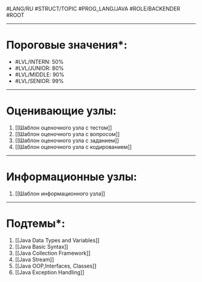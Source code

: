 #LANG/RU #STRUCT/TOPIC #PROG_LANG/JAVA #ROLE/BACKENDER #ROOT

---
# Пороговые значения*:
+ #LVL/INTERN: 50%
+ #LVL/JUNIOR: 80%
+ #LVL/MIDDLE: 90%
+ #LVL/SENIOR: 99%
---
# Оценивающие узлы:
1. [[Шаблон оценочного узла c тестом]]
2. [[Шаблон оценочного узла c вопросом]]
3. [[Шаблон оценочного узла c заданием]]
4. [[Шаблон оценочного узла c кодированием]]
---
# Информационные узлы:
1. [[Шаблон информационного узла]]
---
# Подтемы*:
1. [[Java Data Types and Variables]]
5. [[Java Basic Syntax]]
6. [[Java Collection Framework]]
7. [[Java Stream]]
8. [[Java OOP,Interfaces, Classes]]
9. [[Java Exception Handling]]